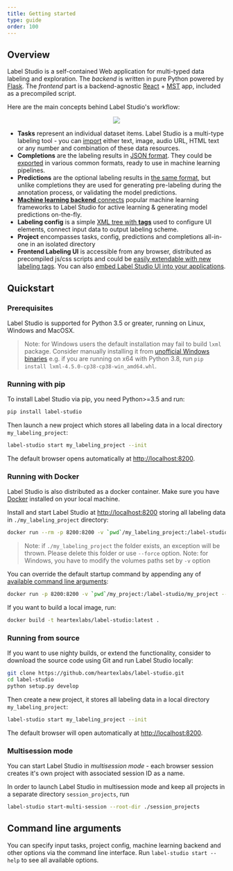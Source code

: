 ```yaml
---
title: Getting started
type: guide
order: 100
---
```


## Overview

Label Studio is a self-contained Web application for multi-typed data labeling and exploration. The _backend_ is written in pure Python powered by [Flask](https://github.com/pallets/flask). The _frontend_ part is a backend-agnostic [React](https://reactjs.org/) + [MST](https://github.com/mobxjs/mobx-state-tree) app, included as a precompiled script.

Here are the main concepts behind Label Studio's workflow:

<div style="margin:auto; text-align:center; width:100%"><img src="/images/label-studio-ov.jpg" style="opacity: 0.7"/></div>

- **Tasks** represent an individual dataset items. Label Studio is a multi-type labeling tool - you can [import](tasks.html) either text, image, audio URL, HTML text or any number and combination of these data resources.
- **Completions** are the labeling results in [JSON format](completions.html#Completion-fields). They could be [exported](completions.html) in various common formats, ready to use in machine learning pipelines.
- **Predictions** are the optional labeling results in [the same format](completions.html#Completion-fields), but unlike completions they are used for generating pre-labeling during the annotation process, or validating the model predictions.
- [**Machine learning backend** connects](ml.html) popular machine learning frameworks to Label Studio for active learning & generating model predictions on-the-fly.
- **Labeling config** is a simple [XML tree with **tags**](setup.html#Labeling-config) used to configure UI elements, connect input data to output labeling scheme.
- **Project** encompasses tasks, config, predictions and completions all-in-one in an isolated directory
- **Frontend Labeling UI** is accessible from any browser, distributed as precompiled js/css scripts and could be [easily extendable with new labeling tags](frontend.html). You can also [embed Label Studio UI into your applications](frontend.html#Quickstart).


## Quickstart

### Prerequisites

Label Studio is supported for Python 3.5 or greater, running on Linux, Windows and MacOSX.

> Note: for Windows users the default installation may fail to build `lxml` package. Consider manually installing it from [unofficial Windows binaries](https://www.lfd.uci.edu/~gohlke/pythonlibs/#lxml) e.g. if you are running on x64 with Python 3.8, run `pip install lxml‑4.5.0‑cp38‑cp38‑win_amd64.whl`.


### Running with pip

To install Label Studio via pip, you need Python>=3.5 and run:
```bash
pip install label-studio
```

Then launch a new project which stores all labeling data in a local directory `my_labeling_project`:

```bash
label-studio start my_labeling_project --init
```
The default browser opens automatically at [http://localhost:8200](http://localhost:8200).


### Running with Docker

Label Studio is also distributed as a docker container. Make sure you have [Docker](https://www.docker.com/) installed on your local machine.

Install and start Label Studio at [http://localhost:8200](http://localhost:8200) storing all labeling data in `./my_labeling_project` directory:
```bash
docker run --rm -p 8200:8200 -v `pwd`/my_labeling_project:/label-studio/my_labeling_project --name label-studio heartexlabs/label-studio:latest
```

> Note: if `./my_labeling_project` the folder exists, an exception will be thrown. Please delete this folder or use `--force` option.
> Note: for Windows, you have to modify the volumes paths set by `-v` option

You can override the default startup command by appending any of [available command line arguments]():

```bash
docker run -p 8200:8200 -v `pwd`/my_project:/label-studio/my_project --name label-studio heartexlabs/label-studio:latest label-studio start my_project --init --force --template image_mixedlabel
```

If you want to build a local image, run:
```bash
docker build -t heartexlabs/label-studio:latest .
```

### Running from source

If you want to use nighty builds, or extend the functionality, consider to download the source code using Git and run Label Studio locally:

```bash
git clone https://github.com/heartexlabs/label-studio.git
cd label-studio
python setup.py develop
```

Then create a new project, it stores all labeling data in a local directory `my_labeling_project`:

```bash
label-studio start my_labeling_project --init
```
The default browser will open automatically at [http://localhost:8200](http://localhost:8200).


### Multisession mode

You can start Label Studio in _multisession mode_ - each browser session creates it's own project with associated session ID as a name.

In order to launch Label Studio in multisession mode and keep all projects in a separate directory `session_projects`, run

```bash
label-studio start-multi-session --root-dir ./session_projects
```


## Command line arguments

You can specify input tasks, project config, machine learning backend and other options via the command line interface. Run `label-studio start --help` to see all available options.
